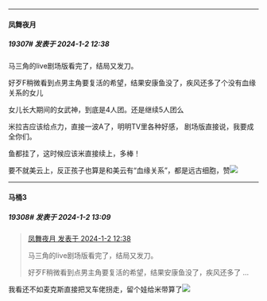 
*****

####  凤舞夜月  
##### 19307#       发表于 2024-1-2 12:38

马三角的live剧场版看完了，结局又发刀。

好歹F稍微看到点男主角要复活的希望，结果安康鱼没了，疾风还多了个没有血缘关系的女儿

女儿长大期间的女武神，到底是4人团。还是继续5人团么

米拉吉应该给点力，直接一波A了，明明TV里各种好感， 剧场版直接说，我要成全你们。

鱼都挂了，这时候应该米直接续上，多棒！

要不就美云上，反正孩子也算是和美云有“血缘关系”，都是远古细胞，赞<img src="https://static.saraba1st.com/image/smiley/face2017/049.png" referrerpolicy="no-referrer">


*****

####  马桶3  
##### 19308#       发表于 2024-1-2 13:09

<blockquote><a href="httphttps://bbs.saraba1st.com/2b/forum.php?mod=redirect&amp;goto=findpost&amp;pid=63511224&amp;ptid=1066605" target="_blank">凤舞夜月 发表于 2024-1-2 12:38</a>

马三角的live剧场版看完了，结局又发刀。

好歹F稍微看到点男主角要复活的希望，结果安康鱼没了，疾风还多了 ...</blockquote>
我看还不如麦克斯直接把叉车佬拐走，留个娃给米带算了<img src="https://static.saraba1st.com/image/smiley/face2017/076.png" referrerpolicy="no-referrer">

